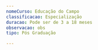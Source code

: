 ```yaml
---
nomeCurso: Educação do Campo
classificacao: Especialização
duracao: Pode ser de 3 a 18 meses
observacao: obs
tipo: Pós Graduação

---
```


